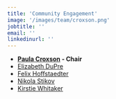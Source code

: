 ```yaml
---
title: 'Community Engagement'
image: '/images/team/croxson.png'
jobtitle: ''
email: ''
linkedinurl: ''
---
```


* **[Paula Croxson](https://paulacroxson.com/) - Chair**
* [Elizabeth DuPre](https://elizabeth-dupre.com)
* [Felix Hoffstaedter](http://www.fz-juelich.de/SharedDocs/Personen/INM/INM-7/EN/hoffstaedter_f.html)
* [Nikola Stikov](https://web.stanford.edu/~nikola/)
* [Kirstie Whitaker](https://whitakerlab.github.io/)
